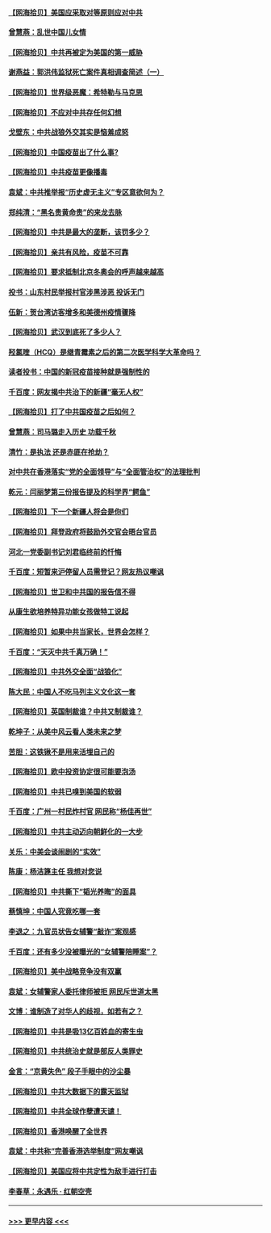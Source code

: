 #### [【网海拾贝】美国应采取对等原则应对中共](../pages/nsc993/n12889176.md?t=04192102) 
#### [曾慧燕：乱世中国儿女情](../pages/nsc993/n12887931.md?t=04192102) 
#### [【网海拾贝】中共再被定为美国的第一威胁](../pages/nsc993/n12887580.md?t=04192102) 
#### [谢燕益：郭洪伟监狱死亡案件真相调查简述（一）](../pages/nsc993/n12885648.md?t=04192102) 
#### [【网海拾贝】世界级恶魔：希特勒与马克思](../pages/nsc993/n12884062.md?t=04192102) 
#### [【网海拾贝】不应对中共存任何幻想](../pages/nsc993/n12881460.md?t=04192102) 
#### [戈壁东：中共战狼外交其实是恼羞成怒](../pages/nsc993/n12880392.md?t=04192102) 
#### [【网海拾贝】中国疫苗出了什么事?](../pages/nsc993/n12879124.md?t=04192102) 
#### [【网海拾贝】中共疫苗更像播毒](../pages/nsc993/n12876631.md?t=04192102) 
#### [袁斌：中共推举报“历史虚无主义”专区意欲何为？](../pages/nsc993/n12876530.md?t=04192102) 
#### [郑纯清：“黑名贵黄命贵”的来龙去脉](../pages/nsc993/n12875589.md?t=04192102) 
#### [【网海拾贝】中共是最大的垄断，该罚多少？](../pages/nsc993/n12874006.md?t=04192102) 
#### [【网海拾贝】亲共有风险，疫苗不可靠](../pages/nsc993/n12872224.md?t=04192102) 
#### [【网海拾贝】要求抵制北京冬奥会的呼声越来越高](../pages/nsc993/n12868962.md?t=04192102) 
#### [投书：山东村民举报村官涉黑涉恶 投诉无门](../pages/nsc993/n12869726.md?t=04192102) 
#### [伍新：贺台湾访客增多和美德州疫情骤降](../pages/nsc993/n12865651.md?t=04192102) 
#### [【网海拾贝】武汉到底死了多少人？](../pages/nsc993/n12863707.md?t=04192102) 
#### [羟氯喹（HCQ）是继青霉素之后的第二次医学科学大革命吗？](../pages/nsc993/n12638564.md?t=04192102) 
#### [读者投书：中国的新冠疫苗接种就是强制性的](../pages/nsc993/n12859932.md?t=04192102) 
#### [千百度：网友揭中共治下的新疆“毫无人权”](../pages/nsc993/n12858385.md?t=04192102) 
#### [【网海拾贝】打了中共国疫苗之后如何？](../pages/nsc993/n12857866.md?t=04192102) 
#### [曾慧燕：司马璐走入历史 功载千秋](../pages/nsc993/n12856996.md?t=04192102) 
#### [清竹：是执法 还是赤匪在抢劫？](../pages/nsc993/n12856952.md?t=04192102) 
#### [对中共在香港落实“党的全面领导”与“全面管治权”的法理批判](../pages/nsc993/n12856929.md?t=04192102) 
#### [乾元：闫丽梦第三份报告提及的科学界“鳄鱼”](../pages/nsc993/n12855985.md?t=04192102) 
#### [【网海拾贝】下一个新疆人将会是你们](../pages/nsc993/n12855864.md?t=04192102) 
#### [【网海拾贝】拜登政府将鼓励外交官会晤台官员](../pages/nsc993/n12853615.md?t=04192102) 
#### [河北一党委副书记刘君临终前的忏悔](../pages/nsc993/n12849420.md?t=04192102) 
#### [千百度：短暂来沪停留人员需登记？网友热议嘲讽](../pages/nsc993/n12853497.md?t=04192102) 
#### [【网海拾贝】世卫和中共国的报告信不得](../pages/nsc993/n12850902.md?t=04192102) 
#### [从康生欲培养特异功能女孩做特工说起](../pages/nsc993/n12849289.md?t=04192102) 
#### [【网海拾贝】如果中共当家长，世界会怎样？](../pages/nsc993/n12848436.md?t=04192102) 
#### [千百度：“天灭中共千真万确！”](../pages/nsc993/n12845659.md?t=04192102) 
#### [【网海拾贝】中共外交全面“战狼化”](../pages/nsc993/n12845607.md?t=04192102) 
#### [陈大民：中国人不吃马列主义文化这一套](../pages/nsc993/n12842496.md?t=04192102) 
#### [【网海拾贝】英国制裁谁？中共又制裁谁？](../pages/nsc993/n12840909.md?t=04192102) 
#### [乾坤子：从美中风云看人类未来之梦](../pages/nsc993/n12840590.md?t=04192102) 
#### [苦胆：这铁锹不是用来活埋自己的](../pages/nsc993/n12839512.md?t=04192102) 
#### [【网海拾贝】欧中投资协定很可能要泡汤](../pages/nsc993/n12835122.md?t=04192102) 
#### [【网海拾贝】中共已嗅到美国的软弱](../pages/nsc993/n12832411.md?t=04192102) 
#### [千百度：广州一村民炸村官 网民称“杨佳再世”](../pages/nsc993/n12832380.md?t=04192102) 
#### [【网海拾贝】中共主动迈向朝鲜化的一大步](../pages/nsc993/n12829887.md?t=04192102) 
#### [关乐：中美会谈闹剧的“实效”](../pages/nsc993/n12826698.md?t=04192102) 
#### [陈康：杨洁篪主任  我想对您说](../pages/nsc993/n12826609.md?t=04192102) 
#### [【网海拾贝】中共撕下“韬光养晦”的面具](../pages/nsc993/n12826459.md?t=04192102) 
#### [蔡慎坤：中国人究竟吃哪一套](../pages/nsc993/n12826010.md?t=04192102) 
#### [李退之：九官员状告女辅警“敲诈”案观感](../pages/nsc993/n12823984.md?t=04192102) 
#### [千百度：还有多少没被曝光的“女辅警陪睡案”？](../pages/nsc993/n12822136.md?t=04192102) 
#### [【网海拾贝】美中战略竞争没有双赢](../pages/nsc993/n12822105.md?t=04192102) 
#### [袁斌：女辅警家人委托律师被拒 网民斥世道太黑](../pages/nsc993/n12822004.md?t=04192102) 
#### [文博：谁制造了对华人的歧视，如若有之？](../pages/nsc993/n12821635.md?t=04192102) 
#### [【网海拾贝】中共是吸13亿百姓血的寄生虫](../pages/nsc993/n12819191.md?t=04192102) 
#### [【网海拾贝】中共统治史就是部反人类罪史](../pages/nsc993/n12816738.md?t=04192102) 
#### [金言：“京黄失色” 段子手眼中的沙尘暴](../pages/nsc993/n12815700.md?t=04192102) 
#### [【网海拾贝】中共大数据下的露天监狱](../pages/nsc993/n12811075.md?t=04192102) 
#### [【网海拾贝】中共全球作孽遭天谴！](../pages/nsc993/n12810258.md?t=04192102) 
#### [【网海拾贝】香港唤醒了全世界](../pages/nsc993/n12809100.md?t=04192102) 
#### [袁斌：中共称“完善香港选举制度”网友嘲讽](../pages/nsc993/n12808994.md?t=04192102) 
#### [【网海拾贝】美国应将中共定性为敌手进行打击](../pages/nsc993/n12806870.md?t=04192102) 
#### [李春草：永遇乐 · 红朝空壳](../pages/nsc993/n12805365.md?t=04192102) 

----
#### [ >>> 更早内容 <<< ](../indexes/nsc993-earlier.md)
